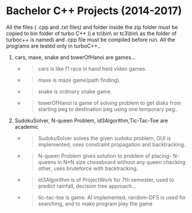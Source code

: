 # Bachelor C++ Projects (2014-2017)
All the files ( .cpp and .txt files) and folder inside the zip folder must be copied to 
bin folder of turbo C++ (i.e tc\bin\ or tc3\bin\ as the folder of turboc++ is named) 
and .cpp file must be compiled before run. 
All the programs are tested only in turboC++.. 

1. cars, maxe, snake and towerOfHanoi are games...
	- > cars is  like f1 race in hand held video games.
	- > maxe is maze game(path finding).
	- > snake is ordinary snake game.
	- > towerOfHanoi is game of solving problem to get disks from 
		starting peg to destination peg using one temporary peg..

2. SudokuSolver, N-queen Problem, id3Algorithm,Tic-Tac-Toe are academic
	- >SudokuSolver solves the given sudoku problem, 
		GUI is implemented, 
		uses constraint propagation and backtracking.
	- > N-queen Problem gives solution to problem of placing- 
		N-queens in N*N size chessboard without any queen checking other, 
		uses bruteforce with backtracking.
	- > id3Algorithm is of ProjectWork for 7th semester, 
		used to predict rainfall, decision tree approach...
	- > tic-tac-toe is game. AI implemented, 
		random-DFS is used for searching, 
			and to make program play the game 

	